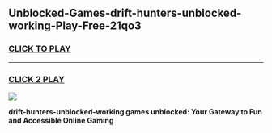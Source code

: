 
## Unblocked-Games-drift-hunters-unblocked-working-Play-Free-21qo3
<h3>
<a href="https://premium76.site?title=drift-hunters-unblocked-working&ref=21A">CLICK TO PLAY</a></h3>
<hr>

<h3>
<a href="https://premium76.site?title=drift-hunters-unblocked-working&ref=21A">CLICK 2 PLAY</a>
  
</h3>

<a href="https://premium76.site?title=drift-hunters-unblocked-working&ref=21A"><img src="https://clearcache.store/games.png"></a>


**drift-hunters-unblocked-working games unblocked: Your Gateway to Fun and Accessible Online Gaming**
